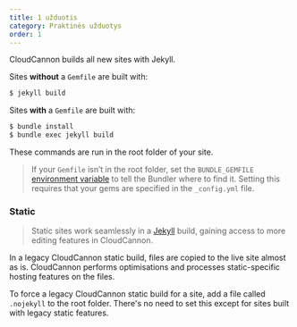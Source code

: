 ```yaml
---
title: 1 užduotis
category: Praktinės užduotys
order: 1
---
```


CloudCannon builds all new sites with Jekyll.

Sites **without** a `Gemfile` are built with:

~~~bash
$ jekyll build
~~~

Sites **with** a `Gemfile` are built with:

~~~bash
$ bundle install
$ bundle exec jekyll build
~~~

These commands are run in the root folder of your site.

> If your `Gemfile` isn’t in the root folder, set the `BUNDLE_GEMFILE` [environment variable](/building/environments/) to tell the Bundler where to find it. Setting this requires that your gems are specified in the `_config.yml` file.

### Static

> Static sites work seamlessly in a [Jekyll](/building/jekyll/) build, gaining access to more editing features in CloudCannon.

In a legacy CloudCannon static build, files are copied to the live site almost as is. CloudCannon performs optimisations and processes static-specific hosting features on the files.

To force a legacy CloudCannon static build for a site, add a file called `.nojekyll` to the root folder. There's no need to set this except for sites built with legacy static features.
